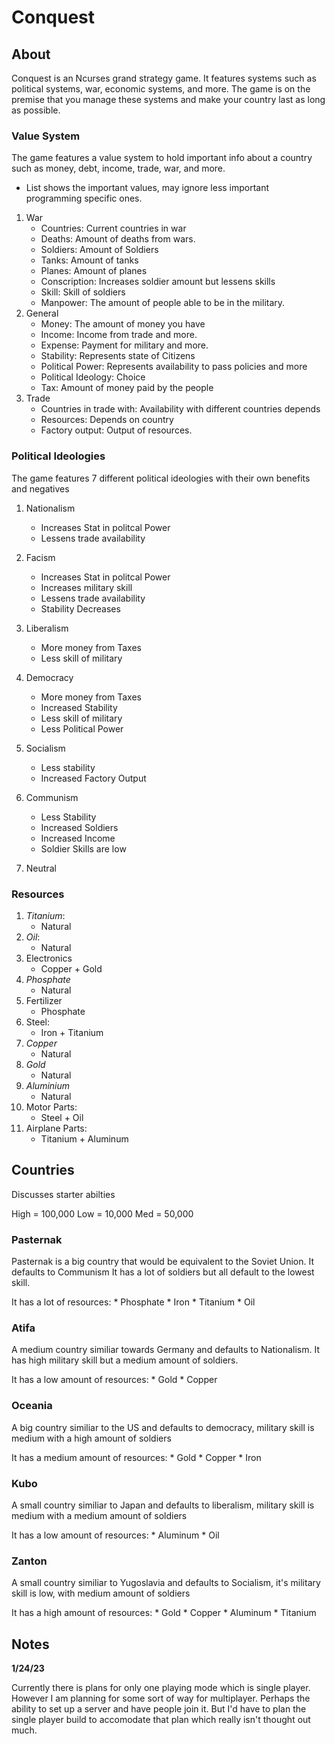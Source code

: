 Conquest
=========


About
--------
Conquest is an Ncurses grand strategy game. It features systems such as political systems, war, economic systems, and more.
The game is on the premise that you manage these systems and make your country last as long as possible.

### Value System
The game features a value system to hold important info about a country
such as money, debt, income, trade, war, and more.

* List shows the important values, may ignore less important programming specific ones.

1. War
    * Countries: Current countries in war
    * Deaths: Amount of deaths from wars.
    * Soldiers: Amount of Soldiers
    * Tanks: Amount of tanks
    * Planes: Amount of planes
    * Conscription: Increases soldier amount but lessens skills
    * Skill: Skill of soldiers
    * Manpower: The amount of people able to be in the military.
2. General
    * Money: The amount of money you have
    * Income: Income from trade and more.
    * Expense: Payment for military and more.
    * Stability: Represents state of Citizens
    * Political Power: Represents availability to pass policies and more
    * Political Ideology: Choice
    * Tax: Amount of money paid by the people
3. Trade
    * Countries in trade with: Availability with different countries depends
    * Resources: Depends on country
    * Factory output: Output of resources.

### Political Ideologies
The game features 7 different political ideologies with their own benefits and negatives

1. Nationalism
    * Increases Stat in politcal Power
    * Lessens trade availability
2. Facism
    * Increases Stat in politcal Power
    * Increases military skill
    * Lessens trade availability
    * Stability Decreases

3. Liberalism
    * More money from Taxes
    * Less skill of military
4. Democracy
    * More money from Taxes
    * Increased Stability
    * Less skill of military
    * Less Political Power

5. Socialism
    * Less stability
    * Increased Factory Output
6. Communism
    * Less Stability
    * Increased Soldiers
    * Increased Income
    * Soldier Skills are low
7. Neutral

### Resources
1. _Titanium_:
    * Natural
2. _Oil_:
    * Natural
3. Electronics
    * Copper + Gold
4. _Phosphate_
    * Natural
5. Fertilizer
    * Phosphate
6. Steel:
    * Iron + Titanium
7. _Copper_
    * Natural
8. _Gold_
    * Natural
9. _Aluminium_
    * Natural
10. Motor Parts:
    * Steel + Oil
11. Airplane Parts:
    * Titanium + Aluminum

Countries
---------
Discusses starter abilties

High	= 100,000
Low	=  10,000
Med	=  50,000

### Pasternak
Pasternak is a big country that would be equivalent to the Soviet Union. It defaults to Communism
It has a lot of soldiers but all default to the lowest skill.

It has a lot of resources:
	* Phosphate
	* Iron
	* Titanium
	* Oil

### Atifa
A medium country similiar towards Germany and defaults to Nationalism. It has high military skill
but a medium amount of soldiers.

It has a low amount of resources:
	* Gold
	* Copper

### Oceania
A big country similiar to the US and defaults to democracy, military skill is medium with a high amount of soldiers

It has a medium amount of resources:
	* Gold
	* Copper
	* Iron

### Kubo
A small country similiar to Japan and defaults to liberalism, military skill is medium with a medium amount of soldiers

It has a low amount of resources:
	* Aluminum
	* Oil

### Zanton
A small country similiar to Yugoslavia and defaults to Socialism, it's military skill is low, with medium amount of soldiers

It has a high amount of resources:
	* Gold
	* Copper
	* Aluminum
	* Titanium

Notes
------
**1/24/23**

Currently there is plans for only one playing mode which is single player. However I am planning for some sort of way
for multiplayer. Perhaps the ability to set up a server and have people join it. But I'd have to plan the single player
build to accomodate that plan which really isn't thought out much.
